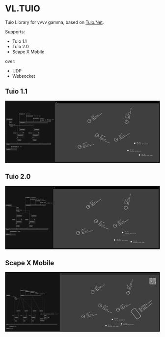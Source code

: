 # VL.TUIO

Tuio Library for vvvv gamma, based on [Tuio.Net](https://github.com/InteractiveScapeGmbH/TuioNet).

Supports:
- Tuio 1.1
- Tuio 2.0
- Scape X Mobile

over:
- UDP
- Websocket

## Tuio 1.1

![](documentation/tuio_11.png)

## Tuio 2.0

![](/documentation/tuio_20.png)

## Scape X Mobile

![](documentation/sxm.png)
